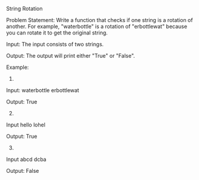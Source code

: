 String Rotation


Problem Statement:
Write a function that checks if one string is a rotation of another. For example, "waterbottle" is a rotation of "erbottlewat" because you can rotate it to get the original string.


Input:
The input consists of two strings.

Output:
The output will print either "True" or "False".


Example:

1.
Input:
waterbottle erbottlewat

Output:
True

2.
Input
hello lohel

Output:
True

3.
Input
abcd dcba

Output:
False
